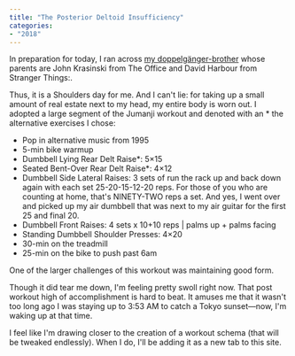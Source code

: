 ```yaml
---
title: "The Posterior Deltoid Insufficiency"
categories:
- "2018"
---
```


In preparation for today, I ran across [my doppelgänger-brother](https://www.youtube.com/watch?v=b_LEX4n9lOs) whose parents are John Krasinski from The Office and David Harbour from Stranger Things:.

Thus, it is a Shoulders day for me. And I can't lie: for taking up a small amount of real estate next to my head, my entire body is worn out. I adopted a large segment of the Jumanji workout and denoted with an * the alternative exercises I chose:

* Pop in alternative music from 1995
* 5-min bike warmup
* Dumbbell Lying Rear Delt Raise*: 5×15
* Seated Bent-Over Rear Delt Raise*: 4×12
* Dumbbell Side Lateral Raises: 3 sets of run the rack up and back down again with each set 25-20-15-12-20 reps. For those of you who are counting at home, that's NINETY-TWO reps a set. And yes, I went over and picked up my air dumbbell that was next to my air guitar for the first 25 and final 20.
* Dumbbell Front Raises: 4 sets x 10+10 reps \| palms up + palms facing
* Standing Dumbbell Shoulder Presses: 4×20
* 30-min on the treadmill
* 25-min on the bike to push past 6am

One of the larger challenges of this workout was maintaining good form.

Though it did tear me down, I'm feeling pretty swoll right now. That post workout high of accomplishment is hard to beat. It amuses me that it wasn't too long ago I was staying up to 3:53 AM to catch a Tokyo sunset—now, I'm waking up at that time.

I feel like I'm drawing closer to the creation of a workout schema (that will be tweaked endlessly). When I do, I'll be adding it as a new tab to this site.